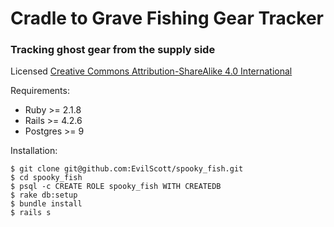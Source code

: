
# Cradle to Grave Fishing Gear Tracker
### Tracking ghost gear from the supply side

Licensed [Creative Commons Attribution-ShareAlike 4.0 International](https://creativecommons.org/licenses/by-sa/4.0/)

Requirements:
- Ruby >= 2.1.8
- Rails >= 4.2.6
- Postgres >= 9

Installation:
```
$ git clone git@github.com:EvilScott/spooky_fish.git
$ cd spooky_fish
$ psql -c CREATE ROLE spooky_fish WITH CREATEDB
$ rake db:setup
$ bundle install
$ rails s
```
